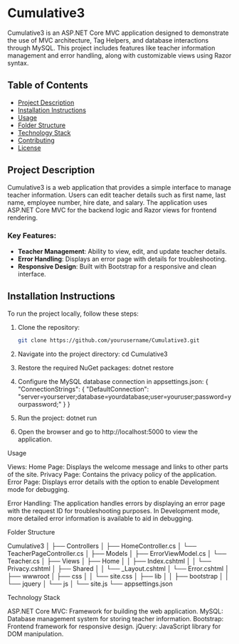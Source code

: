 # Cumulative3

Cumulative3 is an ASP.NET Core MVC application designed to demonstrate the use of MVC architecture, Tag Helpers, and database interactions through MySQL. This project includes features like teacher information management and error handling, along with customizable views using Razor syntax.

## Table of Contents
- [Project Description](#project-description)
- [Installation Instructions](#installation-instructions)
- [Usage](#usage)
- [Folder Structure](#folder-structure)
- [Technology Stack](#technology-stack)
- [Contributing](#contributing)
- [License](#license)

## Project Description

Cumulative3 is a web application that provides a simple interface to manage teacher information. Users can edit teacher details such as first name, last name, employee number, hire date, and salary. The application uses ASP.NET Core MVC for the backend logic and Razor views for frontend rendering.

### Key Features:
- **Teacher Management**: Ability to view, edit, and update teacher details.
- **Error Handling**: Displays an error page with details for troubleshooting.
- **Responsive Design**: Built with Bootstrap for a responsive and clean interface.

## Installation Instructions

To run the project locally, follow these steps:

1. Clone the repository:
   ```bash
   git clone https://github.com/yourusername/Cumulative3.git

2. Navigate into the project directory:
    cd Cumulative3

3. Restore the required NuGet packages:
   dotnet restore


4. Configure the MySQL database connection in appsettings.json:
   {
  "ConnectionStrings": {
    "DefaultConnection": "server=yourserver;database=yourdatabase;user=youruser;password=yourpassword;"
  }
}

5. Run the project:
   dotnet run

6. Open the browser and go to http://localhost:5000 to view the application.

   
Usage

Views:
Home Page: Displays the welcome message and links to other parts of the site.
Privacy Page: Contains the privacy policy of the application.
Error Page: Displays error details with the option to enable Development mode for debugging.

Error Handling:
The application handles errors by displaying an error page with the request ID for troubleshooting purposes. In Development mode, more detailed error information is available to aid in debugging.

Folder Structure

Cumulative3
│
├── Controllers
│   ├── HomeController.cs
│   └── TeacherPageController.cs
│
├── Models
│   ├── ErrorViewModel.cs
│   └── Teacher.cs
│
├── Views
│   ├── Home
│   │   ├── Index.cshtml
│   │   └── Privacy.cshtml
│   ├── Shared
│   │   └── _Layout.cshtml
│   └── Error.cshtml
│
├── wwwroot
│   ├── css
│   │   └── site.css
│   ├── lib
│   │   ├── bootstrap
│   │   └── jquery
│   └── js
│       └── site.js
└── appsettings.json


Technology Stack

ASP.NET Core MVC: Framework for building the web application.
MySQL: Database management system for storing teacher information.
Bootstrap: Frontend framework for responsive design.
jQuery: JavaScript library for DOM manipulation.









